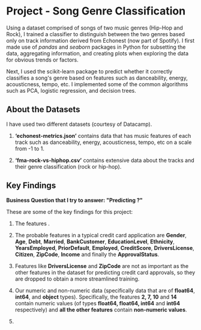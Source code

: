 # Project - Song Genre Classification

Using a dataset comprised of songs of two music genres (Hip-Hop and Rock), I trained a classifier to distinguish between the two genres based only on track information derived from Echonest (now part of Spotify). I first made use of *pandas* and *seaborn* packages in Python for subsetting the data, aggregating information, and creating plots when exploring the data for obvious trends or factors. 

Next, I used the scikit-learn package to predict whether it correctly classifies a song's genre based on features such as danceability, energy, acousticness, tempo, etc. I implemented some of the common algorithms such as PCA, logistic regression, and decision trees.

## About the Datasets
I have used two different datasets (courtesy of Datacamp).

1. **‘echonest-metrics.json’** contains data that has music features of each track such as danceability, energy, acousticness, tempo, etc on a scale from -1 to 1.  

2. **‘fma-rock-vs-hiphop.csv’** contains extensive data about the tracks and their genre classification (rock or hip-hop).

## Key Findings

**Business Question that I try to answer: "Predicting ?"**

These are some of the key findings for this project:
1. The features .

2. The probable features in a typical credit card application are **Gender**, **Age**, **Debt**, **Married**, **BankCustomer**, **EducationLevel**, **Ethnicity**, **YearsEmployed**, **PriorDefault**, **Employed**, **CreditScore**, **DriversLicense**, **Citizen**, **ZipCode**, **Income** and finally the **ApprovalStatus**.

3. Features like **DriversLicense** and **ZipCode** are not as important as the other features in the dataset for predicting credit card approvals, so they are dropped to obtain a more streamlined training.
 
4. Our numeric and non-numeric data (specifically data that are of **float64**, **int64**, and **object** types). Specifically, the features **2, 7, 10** and **14** contain numeric values (of types **float64, float64, int64** and **int64** respectively) and **all the other features** contain **non-numeric values**.

5.

